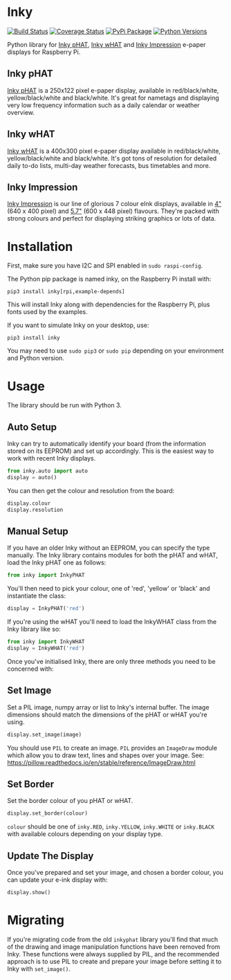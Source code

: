 # Inky

[![Build Status](https://travis-ci.com/pimoroni/inky.svg?branch=master)](https://travis-ci.com/pimoroni/inky)
[![Coverage Status](https://coveralls.io/repos/github/pimoroni/inky/badge.svg?branch=master)](https://coveralls.io/github/pimoroni/inky?branch=master)
[![PyPi Package](https://img.shields.io/pypi/v/inky.svg)](https://pypi.python.org/pypi/inky)
[![Python Versions](https://img.shields.io/pypi/pyversions/inky.svg)](https://pypi.python.org/pypi/inky)

Python library for [Inky pHAT](https://shop.pimoroni.com/products/inky-phat), [Inky wHAT](https://shop.pimoroni.com/products/inky-what) and [Inky Impression](https://shop.pimoroni.com/?q=inky+impression) e-paper displays for Raspberry Pi.

## Inky pHAT

[Inky pHAT](https://shop.pimoroni.com/products/inky-phat) is a 250x122 pixel e-paper display, available in red/black/white, yellow/black/white and black/white. It's great for nametags and displaying very low frequency information such as a daily calendar or weather overview.


## Inky wHAT

[Inky wHAT](https://shop.pimoroni.com/products/inky-what) is a 400x300 pixel e-paper display available in red/black/white, yellow/black/white and black/white. It's got tons of resolution for detailed daily to-do lists, multi-day weather forecasts, bus timetables and more.

## Inky Impression

[Inky Impression](https://shop.pimoroni.com/?q=inky+impression) is our line of glorious 7 colour eInk displays, available in [4"](https://shop.pimoroni.com/products/inky-impression-4) (640 x 400 pixel) and [5.7"](https://shop.pimoroni.com/products/inky-impression-5-7) (600 x 448 pixel) flavours. They're packed with strong colours and perfect for displaying striking graphics or lots of data.

# Installation

First, make sure you have I2C and SPI enabled in `sudo raspi-config`.

The Python pip package is named inky, on the Raspberry Pi install with:

```
pip3 install inky[rpi,example-depends]
```

This will install Inky along with dependencies for the Raspberry Pi, plus fonts used by the examples.

If you want to simulate Inky on your desktop, use:

```
pip3 install inky
```

You may need to use `sudo pip3` or `sudo pip` depending on your environment and Python version.

# Usage

The library should be run with Python 3.

## Auto Setup

Inky can try to automatically identify your board (from the information stored on its EEPROM) and set up accordingly. This is the easiest way to work with recent Inky displays.

```python
from inky.auto import auto
display = auto()
```

You can then get the colour and resolution from the board:

```python
display.colour
display.resolution
```

## Manual Setup

If you have an older Inky without an EEPROM, you can specify the type manually. The Inky library contains modules for both the pHAT and wHAT, load the Inky pHAT one as follows:

```python
from inky import InkyPHAT
```

You'll then need to pick your colour, one of 'red', 'yellow' or 'black' and instantiate the class:

```python
display = InkyPHAT('red')
```

If you're using the wHAT you'll need to load the InkyWHAT class from the Inky library like so:

```python
from inky import InkyWHAT
display = InkyWHAT('red')
```

Once you've initialised Inky, there are only three methods you need to be concerned with:

## Set Image

Set a PIL image, numpy array or list to Inky's internal buffer. The image dimensions should match the dimensions of the pHAT or wHAT you're using.

```python
display.set_image(image)
```

You should use `PIL` to create an image. `PIL` provides an `ImageDraw` module which allow you to draw text, lines and shapes over your image. See: https://pillow.readthedocs.io/en/stable/reference/ImageDraw.html

## Set Border

Set the border colour of you pHAT or wHAT.

```python
display.set_border(colour)
```

`colour` should be one of `inky.RED`, `inky.YELLOW`, `inky.WHITE` or `inky.BLACK` with available colours depending on your display type.

## Update The Display

Once you've prepared and set your image, and chosen a border colour, you can update your e-ink display with:

```python
display.show()
```


# Migrating

If you're migrating code from the old `inkyphat` library you'll find that much of the drawing and image manipulation functions have been removed from Inky. These functions were always supplied by PIL, and the recommended approach is to use PIL to create and prepare your image before setting it to Inky with `set_image()`.
